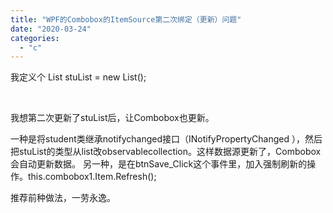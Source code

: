 ```yaml
---
title: "WPF的Combobox的ItemSource第二次绑定（更新）问题"
date: "2020-03-24"
categories: 
  - "c"
---
```


我定义个 List<Student> stuList = new List<Student>();

 

我想第二次更新了stuList后，让Combobox也更新。

一种是将student类继承notifychanged接口（INotifyPropertyChanged ），然后把stuList的类型从list改observablecollection。这样数据源更新了，Combobox会自动更新数据。 另一种，是在btnSave\_Click这个事件里，加入强制刷新的操作。this.combobox1.Item.Refresh();

推荐前种做法，一劳永逸。
